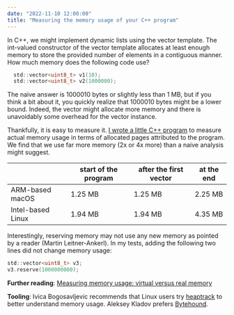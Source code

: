 ```yaml
---
date: "2022-11-10 12:00:00"
title: "Measuring the memory usage of your C++ program"
---
```




In C++, we might implement dynamic lists using the vector template. The int-valued constructor of the vector template allocates at least enough memory to store the provided number of elements in a contiguous manner. How much memory does the following code use?
```C
  std::vector<uint8_t> v1(10);
  std::vector<uint8_t> v2(1000000);
```




The naive answer is 1000010 bytes or slightly less than 1 MB, but if you think a bit about it, you quickly realize that 1000010 bytes might be a lower bound. Indeed, the vector might allocate more memory and there is unavoidably some overhead for the vector instance.

Thankfully, it is easy to measure it. [I wrote a little C++ program](https://github.com/lemire/Code-used-on-Daniel-Lemire-s-blog/tree/master/2022/11/10) to measure actual memory usage in terms of allocated pages attributed to the program. We find that we use far more memory (2x or 4x more) than a naive analysis might suggest.

&nbsp;                   |start of the program     |after the first vector   |at the end               |
-------------------------|-------------------------|-------------------------|-------------------------|
ARM-based macOS          |1.25 MB                  |1.25 MB                  |2.25 MB                  |
Intel-based Linux        |1.94 MB                  |1.94 MB                  |4.35 MB                  |


Interestingly, reserving memory may not use any new memory as pointed by a reader (Martin Leitner-Ankerl). In my tests, adding the following two lines did not change memory usage:
```C
std::vector<uint8_t> v3;
v3.reserve(1000000000);
```


__Further reading__: [Measuring memory usage: virtual versus real memory](/lemire/blog/2021/07/29/measuring-memory-usage-virtual-versus-real-memory/)

__Tooling__: Ivica Bogosavljevic recommends that Linux users try [heaptrack](https://apps.kde.org/fr/heaptrack/) to better understand memory usage. Aleksey Kladov prefers [Bytehound](https://github.com/koute/bytehound).

